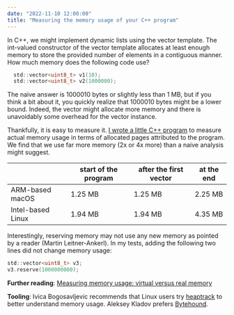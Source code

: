 ```yaml
---
date: "2022-11-10 12:00:00"
title: "Measuring the memory usage of your C++ program"
---
```




In C++, we might implement dynamic lists using the vector template. The int-valued constructor of the vector template allocates at least enough memory to store the provided number of elements in a contiguous manner. How much memory does the following code use?
```C
  std::vector<uint8_t> v1(10);
  std::vector<uint8_t> v2(1000000);
```




The naive answer is 1000010 bytes or slightly less than 1 MB, but if you think a bit about it, you quickly realize that 1000010 bytes might be a lower bound. Indeed, the vector might allocate more memory and there is unavoidably some overhead for the vector instance.

Thankfully, it is easy to measure it. [I wrote a little C++ program](https://github.com/lemire/Code-used-on-Daniel-Lemire-s-blog/tree/master/2022/11/10) to measure actual memory usage in terms of allocated pages attributed to the program. We find that we use far more memory (2x or 4x more) than a naive analysis might suggest.

&nbsp;                   |start of the program     |after the first vector   |at the end               |
-------------------------|-------------------------|-------------------------|-------------------------|
ARM-based macOS          |1.25 MB                  |1.25 MB                  |2.25 MB                  |
Intel-based Linux        |1.94 MB                  |1.94 MB                  |4.35 MB                  |


Interestingly, reserving memory may not use any new memory as pointed by a reader (Martin Leitner-Ankerl). In my tests, adding the following two lines did not change memory usage:
```C
std::vector<uint8_t> v3;
v3.reserve(1000000000);
```


__Further reading__: [Measuring memory usage: virtual versus real memory](/lemire/blog/2021/07/29/measuring-memory-usage-virtual-versus-real-memory/)

__Tooling__: Ivica Bogosavljevic recommends that Linux users try [heaptrack](https://apps.kde.org/fr/heaptrack/) to better understand memory usage. Aleksey Kladov prefers [Bytehound](https://github.com/koute/bytehound).

